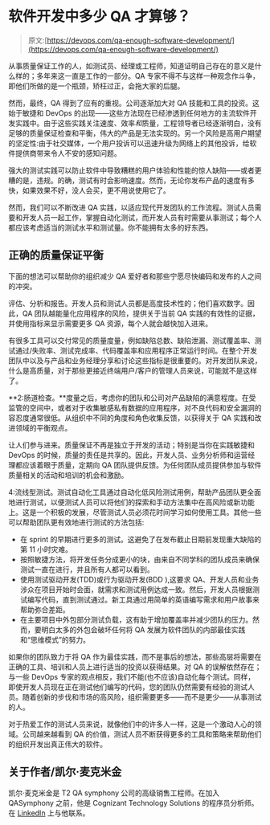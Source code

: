 # 软件开发中多少 QA 才算够？

> 原文:[https://devops.com/qa-enough-software-development/](https://devops.com/qa-enough-software-development/)

从事质量保证工作的人，如测试员、经理或工程师，知道证明自己存在的意义是什么样的；多年来这一直是工作的一部分。QA 专家不得不与这样一种观念作斗争，即他们所做的是一个瓶颈，矫枉过正，会拖大家的后腿。

然而，最终，QA 得到了应有的重视。公司逐渐加大对 QA 技能和工具的投资。这始于敏捷和 DevOps 的出现——这些方法现在已经渗透到任何地方的主流软件开发实践中。由于这些实践关注速度、效率*和*质量，工程领导者已经逐渐明白，没有足够的质量保证检查和平衡，伟大的产品是无法实现的。另一个风险是高用户期望的坚定性:由于社交媒体，一个用户投诉可以迅速升级为网络上的其他投诉，给软件提供商带来令人不安的感知问题。

强大的测试实践可以防止软件中导致糟糕的用户体验和性能的惊人缺陷——或者更糟的是，违规。的确，测试有时会影响速度。然而，无论你发布产品的速度有多快，如果效果不好，没人会买，更不用说使用它了。

然而，我们可以不断改进 QA 实践，以适应现代开发团队的工作流程。测试人员需要和开发人员一起工作，掌握自动化测试，而开发人员有时需要从事测试；每个人都应该考虑适当的测试水平和测试量。你不能拥有太多的好东西。

## 正确的质量保证平衡

下面的想法可以帮助你的组织减少 QA 爱好者和那些宁愿尽快编码和发布的人之间的冲突。

评估、分析和报告。开发人员和测试人员都是高度技术性的；他们喜欢数字。因此，QA 团队越能量化应用程序的风险，提供关于当前 QA 实践的有效性的证据，并使用指标来显示需要更多 QA 资源，每个人就会越快加入进来。

有很多工具可以交付常见的质量度量，例如缺陷总数、缺陷泄漏、测试覆盖率、测试通过/失败率、测试完成率、代码覆盖率和应用程序正常运行时间。在整个开发团队中以及与产品和业务经理分享和讨论这些指标是很重要的。对开发团队来说，什么是高质量，对于那些更接近终端用户/客户的管理人员来说，可能就不是这样了。

**2:肠道检查。**度量之后，考虑你的团队和公司对产品缺陷的满意程度。在受监管的空间中，或者对于收集敏感私有数据的应用程序，对不良代码和安全漏洞的容忍度通常很低。从组织中不同的角度和角色收集反馈，以获得关于 QA 实践和改进领域的平衡观点。

让人们参与进来。质量保证不再是独立于开发的活动；特别是当你在实践敏捷和 DevOps 的时候，质量的责任是共享的。因此，开发人员、业务分析师和运营经理都应该着眼于质量，定期向 QA 团队提供反馈。为任何团队成员提供参加与软件质量相关的活动和培训的机会和激励。

4:流线型测试。测试自动化工具通过自动化低风险测试用例，帮助产品团队更全面地进行测试，以便测试人员可以将他们的探索和手动方法集中在高风险或新功能上。这是一个积极的发展，尽管测试人员必须花时间学习如何使用工具。其他一些可以帮助团队更有效地进行测试的方法包括:

*   在 sprint 的早期进行更多的测试。这避免了在发布截止日期前发现重大缺陷的第 11 小时灾难。
*   按照敏捷方法，将开发任务分成更小的块，由来自不同学科的团队成员来确保测试一直在进行，并且所有人都可以看到。
*   使用测试驱动开发(TDD)或行为驱动开发(BDD ),这要求 QA、开发人员和业务涉众在项目开始时会面，就需求和测试用例达成一致。然后，开发人员根据测试编写代码，直到测试通过。新工具通过用简单的英语编写需求和用户故事来帮助弥合差距。
*   在主要项目中外包部分测试负载，这有助于增加覆盖率并减少团队的压力。然而，要明白太多的外包会破坏任何将 QA 发展为软件团队的内部最佳实践和“思维模式”的努力。

如果你的团队致力于将 QA 作为最佳实践，而不是事后的想法，那些高层将需要在正确的工具、培训和人员上进行适当的投资以获得结果。对 QA 的误解依然存在；与一些 DevOps 专家的观点相反，我们不能(也不应该)自动化每个测试。同样，即使开发人员现在正在测试他们编写的代码，您的团队仍然需要有经验的测试人员。随着创新的步伐和市场的高风险，组织需要更多——而不是更少——从事测试的人。

对于热爱工作的测试人员来说，就像他们中的许多人一样，这是一个激动人心的领域。公司越来越看到 QA 的价值，测试人员不断获得更多的工具和策略来帮助他们的组织开发出真正伟大的软件。

## 关于作者/凯尔·麦克米金

凯尔·麦克米金是 T2 QA symphony 公司的高级销售工程师。在加入 QASymphony 之前，他是 Cognizant Technology Solutions 的程序员分析师。在 [LinkedIn](https://www.linkedin.com/in/kyle-mcmeekin-79964562/) 上与他联系。